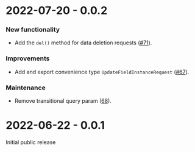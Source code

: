 # 2022-07-20 - 0.0.2

### New functionality

* Add the `del()` method for data deletion requests ([#71](https://github.com/privy-io/privy-js/pull/71)).

### Improvements

* Add and export convenience type `UpdateFieldInstanceRequest` ([#67](https://github.com/privy-io/privy-js/pull/67)).

### Maintenance

* Remove transitional query param ([68](https://github.com/privy-io/privy-js/pull/68)).

# 2022-06-22 - 0.0.1

Initial public release

